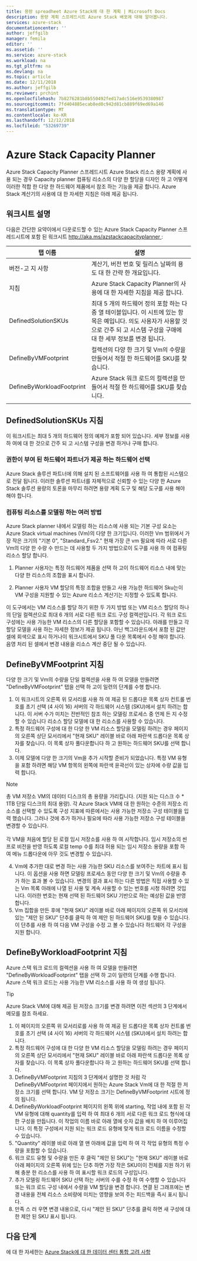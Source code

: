 ```yaml
---
title: 용량 spreadheet Azure Stack에 대 한 계획 | Microsoft Docs
description: 용량 계획 스프레드시트 Azure Stack 배포에 대해 알아봅니다.
services: azure-stack
documentationcenter: ''
author: jeffgilb
manager: femila
editor: ''
ms.assetid: ''
ms.service: azure-stack
ms.workload: na
ms.tgt_pltfrm: na
ms.devlang: na
ms.topic: article
ms.date: 12/11/2018
ms.author: jeffgilb
ms.reviewer: prchint
ms.openlocfilehash: 7b8276281b8b550492fed17adc516e9539380987
ms.sourcegitcommit: 7fd404885ecab8ed0c942d81cb889f69ed69a146
ms.translationtype: MT
ms.contentlocale: ko-KR
ms.lasthandoff: 12/12/2018
ms.locfileid: "53269739"
---
```

# <a name="azure-stack-capacity-planner"></a>Azure Stack Capacity Planner
Azure Stack Capacity Planner 스프레드시트 Azure Stack 리소스 용량 계획에 사용 되는 경우 Capacity planner 컴퓨팅 리소스의 다양 한 할당을 디자인 하 고 어떻게 이러한 적합 한 다양 한 하드웨어 제품에서 참조 하는 기능을 제공 합니다. Azure Stack 계산기의 사용에 대 한 자세한 지침은 아래 제공 됩니다.

## <a name="worksheet-descriptions"></a>워크시트 설명
다음은 간단한 요약이에서 다운로드할 수 있는 Azure Stack Capacity Planner 스프레드시트에 포함 된 워크시트 [ http://aka.ms/azstackcapacityplanner ](https://aka.ms/azstackcapacityplanner):

|탭 이름|설명|
|-----|-----|
|버전-고 지 사항|계산기, 버전 번호 및 릴리스 날짜의 용도 대 한 간략 한 개요입니다.|
|지침|Azure Stack Capacity Planner의 사용에 대 한 자세한 지침을 제공 합니다.|
|DefinedSolutionSKUs|최대 5 개의 하드웨어 정의 포함 하는 다중 열 테이블입니다. 이 시트에 있는 항목은 예입니다. 의도 사용자가 사용할 것으로 간주 되 고 시스템 구성을 구매에 대 한 세부 정보를 변경 됩니다.|
|DefineByVMFootprint|컬렉션의 다양 한 크기 및 Vm의 수량을 만들어서 적절 한 하드웨어를 SKU를 찾습니다.|
|DefineByWorkloadFootprint|Azure Stack 워크 로드의 컬렉션을 만들어서 적절 한 하드웨어를 SKU를 찾습니다.|
|  |  |

## <a name="definedsolutionskus-instructions"></a>DefinedSolutionSKUs 지침
이 워크시트는 최대 5 개의 하드웨어 정의 예제가 포함 되어 있습니다. 세부 정보를 사용 하 여에 대 한 것으로 간주 되 고 시스템 구성을 변경 하거나 구매 합니다.

### <a name="hardware-selections-provided-by-authorized-hardware-partners"></a>권한이 부여 된 하드웨어 파트너가 제공 하는 하드웨어 선택
Azure Stack 솔루션 파트너에 의해 설치 된 소프트웨어를 사용 하 여 통합된 시스템으로 전달 됩니다. 이러한 솔루션 파트너를 자체적으로 신뢰할 수 있는 다양 한 Azure Stack 솔루션 용량의 토론을 마무리 하려면 용량 계획 도구 및 해당 도구를 사용 해야 해야 합니다.

### <a name="multiple-ways-to-model-computing-resources"></a>컴퓨팅 리소스를 모델링 하는 여러 방법
Azure Stack planner 내에서 모델링 하는 리소스에 사용 되는 기본 구성 요소는 Azure Stack virtual machines (Vm)의 다양 한 크기입니다. 이러한 Vm 범위에서 가장 작은 크기의 "기본 0", "Standard_Fsv2." 현재 가장 큰 vm 필요에 따라 서로 다른 Vm의 다양 한 수량 수 만드는 데 사용할 두 가지 방법으로이 도구를 사용 하 여 컴퓨팅 리소스 할당 합니다.

1. Planner 사용자는 특정 하드웨어 제품을 선택 하 고이 하드웨어 리소스 내에 맞는 다양 한 리소스의 조합을 표시 합니다. 

2. Planner 사용자 VM 할당의 특정 조합을 만들고 사용 가능한 하드웨어 Sku는이 VM 구성을 지원할 수 있는 Azure 리소스 계산기는 지정할 수 있도록 합니다.

이 도구에서는 VM 리소스를 할당 하기 위한 두 가지 방법 또는 VM 리소스 할당의 하나의 단일 컬렉션으로 최대 6 개의 서로 다른 워크 로드 구성 컬렉션입니다. 각 워크 로드 구성에는 사용 가능한 VM 리소스의 다른 할당을 포함할 수 있습니다. 아래를 만들고 각 할당 모델을 사용 하는 자세한 정보가 제공 됩니다. 아닌 백그라운드에서 포함 된 값만 셀에 회색으로 표시 하거나이 워크시트에서 SKU 풀 다운 목록에서 수정 해야 합니다. 음영 처리 된 셀에서 변경 내용을 리소스 계산 중단 될 수 있습니다.


## <a name="definebyvmfootprint-instructions"></a>DefineByVMFootprint 지침
다양 한 크기 및 Vm의 수량을 단일 컬렉션을 사용 하 여 모델을 만들려면 "DefineByVMFootprint" 탭을 선택 하 고이 일련의 단계를 수행 합니다.

1. 이 워크시트의 오른쪽 위 모서리를 사용 하 여 제공 된 드롭다운 목록 상자 컨트롤 번호를 초기 선택 (4 사이 16) 서버의 각 하드웨어 시스템 (SKU)에서 설치 하려는 합니다. 이 서버 수가 미치는 전반적인 참조 하는 모델링 프로세스 중 언제 든 지 수정할 수 있습니다 리소스 할당 모델에 대 한 리소스를 사용할 수 있습니다.
2. 특정 하드웨어 구성에 대 한 다양 한 VM 리소스 할당을 모델링 하려는 경우 페이지의 오른쪽 상단 모서리에서 "현재 SKU" 레이블 바로 아래 파란색 드롭다운 목록 상자를 찾습니다. 이 목록 상자 풀다운합니다 하 고 원하는 하드웨어 SKU를 선택 합니다.
3. 이제 모델에 다양 한 크기의 Vm을 추가 시작할 준비가 되었습니다. 특정 VM 유형을 포함 하려면 해당 VM 항목의 왼쪽에 파란색 윤곽선이 있는 상자에 수량 값을 입력 합니다.

  > [!NOTE]
  > 총 VM 저장소 VM의 데이터 디스크의 총 용량을 가리킵니다. (지원 되는 디스크 수 * 1TB 단일 디스크의 최대 용량). 각 Azure Stack VM에 대 한 원하는 수준의 저장소 리소스를 선택할 수 있도록 구성 지표에 따른에서는 사용 가능한 저장소 구성 테이블을 입력 했습니다. 그러나 것에 추가 하거나 필요에 따라 사용 가능한 저장소 구성 테이블을 변경할 수 있습니다.<br><br>각 VM을 처음에 할당 된 로컬 임시 저장소를 사용 하 여 시작합니다. 임시 저장소의 씬 프로 비전을 반영 하도록 로컬 temp 수를 최대 허용 되는 임시 저장소 용량을 포함 하 여 메뉴 드롭다운에 아무 것도 변경할 수 있습니다.

4. Vm에 추가한 대로 변경 하는 사용 가능한 SKU 리소스를 보여주는 차트에 표시 됩니다. 이 옵션을 사용 하면 모델링 프로세스 동안 다양 한 크기 및 Vm의 수량을 추가 하는 효과 볼 수 있습니다. 변경의 결과 표시 하는 다른 방법은 직접 사용할 수 있는 Vm 목록 아래에 나열 된 사용 및 계속 사용할 수 있는 번호를 시청 하려면 것입니다. 이러한 번호는 현재 선택 된 하드웨어 SKU 기반으로 하는 예상된 값을 반영 합니다.
5. Vm 집합을 만든 후에 "현재 SKU" 레이블 바로 아래 페이지의 오른쪽 위 모서리에 있는 "제안 된 SKU" 단추를 클릭 하 여 제안 된 하드웨어 SKU를 찾을 수 있습니다. 이 단추를 사용 하 여 다음 VM 구성을 수정 고 볼 수 있습니다 하드웨어 각 구성을 지원 합니다.


## <a name="definebyworkloadfootprint-instructions"></a>DefineByWorkloadFootprint 지침
Azure 스택 워크 로드의 컬렉션을 사용 하 여 모델을 만들려면 "DefineByWorkloadFootprint" 탭을 선택 하 고이 일련의 단계를 수행 합니다. Azure 스택 워크 로드는 사용 가능한 VM 리소스를 사용 하 여 생성 됩니다.   

> [!TIP]
> Azure Stack VM에 대해 제공 된 저장소 크기를 변경 하려면 이전 섹션의 3 단계에서 메모를 참조 하세요.

1. 이 페이지의 오른쪽 위 모서리로를 사용 하 여 제공 된 드롭다운 목록 상자 컨트롤 번호를 초기 선택 (4 사이 16) 서버의 각 하드웨어 시스템 (SKU)에서 설치 하려는 합니다.
2. 특정 하드웨어 구성에 대 한 다양 한 VM 리소스 할당을 모델링 하려는 경우 페이지의 오른쪽 상단 모서리에서 "현재 SKU" 레이블 바로 아래 파란색 드롭다운 목록 상자를 찾습니다. 이 목록 상자 풀다운합니다 하 고 원하는 하드웨어 SKU를 선택 합니다.
3. DefineByVMFootprint 지침의 3 단계에서 설명한 것 처럼 각 DefineByVMFootprint 페이지에서 원하는 Azure Stack Vm에 대 한 적절 한 저장소 크기를 선택 합니다. VM 당 저장소 크기는 DefineByVMFootprint 시트에 정의 됩니다.
4. DefineByWorkloadFootprint 페이지의 왼쪽 위에 starting, 작업 내에 포함 된 각 VM 유형에 대해 quantity를 입력 하 여 최대 6 개의 서로 다른 워크 로드 형식에 대 한 구성을 만듭니다. 이 작업의 이름 바로 아래 열에 숫자 값을 배치 하 여 이루어집니다. 이 특정 구성에서 지원 되는 워크 로드 유형에 맞게 워크 로드 이름을 수정할 수 있습니다.
5. "Quantity" 레이블 바로 아래 열 맨 아래에 값을 입력 하 여 각 작업 유형의 특정 수량을 포함할 수 있습니다.
6. 워크 로드 유형 및 수량을 만든 후 클릭 "제안 된 SKU"는 "현재 SKU" 레이블 바로 아래 페이지의 오른쪽 위에 있는 단추 하면 가장 작은 SKU이이 전체를 지원 하기 위해 충분 한 리소스를 사용 하 여 표시할 워크 로드의 구성입니다.
7. 추가 모델링 하드웨어 SKU 선택 하는 서버의 수를 수정 하 여 수행할 수 있습니다 또는 워크 로드 구성 내에서 수량을 VM 할당을 변경 합니다. 연결 된 그래프에는 변경 내용을 전체 리소스 소비량에 미치는 영향을 보여 주는 피드백을 즉시 표시 됩니다.
8. 만족 스 러 우면 변경 내용으로, 다시 "제안 된 SKU" 단추를 클릭 하면 새 구성에 대 한 제안 된 SKU 표시 됩니다.


## <a name="next-steps"></a>다음 단계
에 대 한 자세한는 [Azure Stack에 대 한 데이터 센터 통합 고려 사항](azure-stack-datacenter-integration.md)
